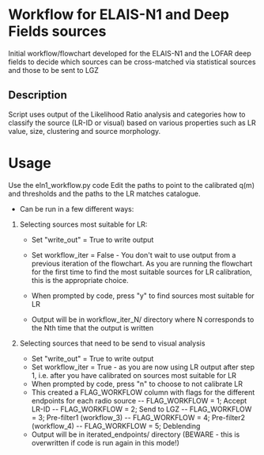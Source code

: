 # Workflow for ELAIS-N1 and Deep Fields sources
Initial workflow/flowchart developed for the ELAIS-N1 and the LOFAR deep fields to decide which sources can be cross-matched via statistical sources and those to be sent to LGZ

## Description
Script uses output of the Likelihood Ratio analysis and categories how to classify the source (LR-ID or visual) based on various properties such as LR value, size, clustering and source morphology.

# Usage
Use the eln1_workflow.py code
Edit the paths to point to the calibrated q(m) and thresholds and the paths to the LR matches catalogue.

* Can be run in a few different ways:
1. Selecting sources most suitable for LR:
	- Set "write_out" = True to write output
	- Set workflow_iter = False - You don't wait to use output from a previous iteration of the flowchart. As you are running the flowchart for the first time to find the most suitable sources for LR calibration, this is the appropriate choice.
	- When prompted by code, press "y" to find sources most suitable for LR

	- Output will be in workflow_iter_N/ directory where N corresponds to the Nth time that the output is written 

2. Selecting sources that need to be send to visual analysis
	- Set "write_out" = True to write output
	- Set workflow_iter = True - as you are now using LR output after step 1, i.e. after you have calibrated on sources most suitable for LR
	- When prompted by code, press "n" to choose to not calibrate LR
	- This created a FLAG_WORKFLOW column with flags for the different endpoints for each radio source
		-- FLAG_WORKFLOW = 1; Accept LR-ID
		-- FLAG_WORKFLOW = 2; Send to LGZ
		-- FLAG_WORKFLOW = 3; Pre-filter1 (workflow_3)
		-- FLAG_WORKFLOW = 4; Pre-filter2 (workflow_4)
		-- FLAG_WORKFLOW = 5; Deblending
	- Output will be in iterated_endpoints/ directory (BEWARE - this is overwritten if code is run again in this mode!)
